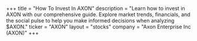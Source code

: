+++
title = "How To Invest In AXON"
description = "Learn how to invest in AXON with our comprehensive guide. Explore market trends, financials, and the social pulse to help you make informed decisions when analyzing $AXON."
ticker = "AXON"
layout = "stocks"
company = "Axon Enterprise Inc (AXON)"
+++

